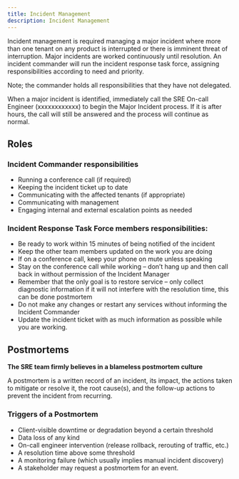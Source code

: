 ```yaml
---
title: Incident Management
description: Incident Management
---
```


Incident management is required managing a major incident where more than one tenant on any product is interrupted or there is imminent threat of interruption. Major incidents are worked continuously until resolution. An incident commander will run the incident response task force, assigning responsibilities according to need and priority.

Note; the commander holds all responsibilities that they have not delegated.

When a major incident is identified, immediately call the SRE On-call Engineer (xxxxxxxxxxxx) to begin the Major Incident process. If it is after hours, the call will still be answered and the process will continue as normal.

## Roles

### Incident Commander responsibilities

* Running a conference call (if required)
* Keeping the incident ticket up to date
* Communicating with the affected tenants (if appropriate)
* Communicating with management
* Engaging internal and external escalation points as needed

### Incident Response Task Force members responsibilities:

* Be ready to work within 15 minutes of being notified of the incident
* Keep the other team members updated on the work you are doing
* If on a conference call, keep your phone on mute unless speaking
* Stay on the conference call while working – don’t hang up and then call back in without permission of the Incident Manager
* Remember that the only goal is to restore service – only collect diagnostic information if it will not interfere with the resolution time, this can be done postmortem
* Do not make any changes or restart any services without informing the Incident Commander
* Update the incident ticket with as much information as possible while you are working.

## Postmortems

**The SRE team firmly believes in a blameless postmortem culture**

A postmortem is a written record of an incident, its impact, the actions taken to mitigate or resolve it, the root cause(s), and the follow-up actions to prevent the incident from recurring.

### Triggers of a Postmortem

* Client-visible downtime or degradation beyond a certain threshold
* Data loss of any kind
* On-call engineer intervention (release rollback, rerouting of traffic, etc.)
* A resolution time above some threshold
* A monitoring failure (which usually implies manual incident discovery)
* A stakeholder may request a postmortem for an event.

